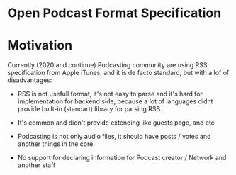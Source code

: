 # Open Podcast Format Specification

# Motivation

Currently (2020 and continue) Podcasting community are using RSS specification from Apple iTunes, and it is de facto standard, but with a lof of disadvantages:

- RSS is not usefull format, it's not easy to parse and it's hard for implementation for backend side, because a lot of languages didnt provide built-in (standart) library for parsing RSS.

- It's common and didn't provide extending like guests page, and etc

- Podcasting is not only audio files, it should have posts / votes and another things in the core.

- No support for declaring information for Podcast creator / Network and another staff
